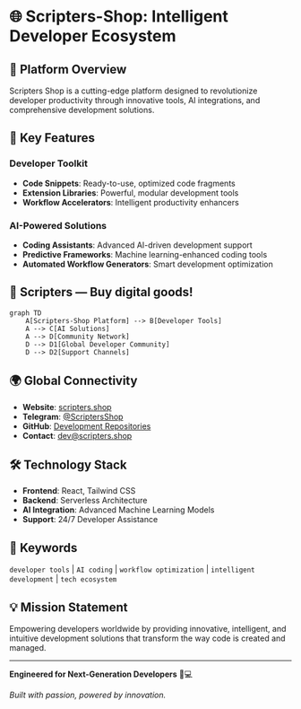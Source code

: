 # 🌐 Scripters-Shop: Intelligent Developer Ecosystem

## 🚀 Platform Overview

Scripters Shop is a cutting-edge platform designed to revolutionize developer productivity through innovative tools, AI integrations, and comprehensive development solutions.

## 🌟 Key Features

### Developer Toolkit
- **Code Snippets**: Ready-to-use, optimized code fragments
- **Extension Libraries**: Powerful, modular development tools
- **Workflow Accelerators**: Intelligent productivity enhancers

### AI-Powered Solutions
- **Coding Assistants**: Advanced AI-driven development support
- **Predictive Frameworks**: Machine learning-enhanced coding tools
- **Automated Workflow Generators**: Smart development optimization

## 🔬 Scripters — Buy digital goods!

```mermaid
graph TD
    A[Scripters-Shop Platform] --> B[Developer Tools]
    A --> C[AI Solutions]
    A --> D[Community Network]
    D --> D1[Global Developer Community]
    D --> D2[Support Channels]
```

## 🌍 Global Connectivity

- **Website**: [scripters.shop](https://scripters.shop)
- **Telegram**: [@ScriptersShop](https://t.me/ScriptersShop)
- **GitHub**: [Development Repositories](https://github.com/Scripters-Shop)
- **Contact**: dev@scripters.shop

## 🛠 Technology Stack

- **Frontend**: React, Tailwind CSS
- **Backend**: Serverless Architecture
- **AI Integration**: Advanced Machine Learning Models
- **Support**: 24/7 Developer Assistance

## 🔑 Keywords

`developer tools` | `AI coding` | `workflow optimization` | `intelligent development` | `tech ecosystem`

## 💡 Mission Statement

Empowering developers worldwide by providing innovative, intelligent, and intuitive development solutions that transform the way code is created and managed.

---

**Engineered for Next-Generation Developers** 🧠💻

*Built with passion, powered by innovation.*
